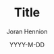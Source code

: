 ---
path: "file name"
title: "Title"
sub: "description"
author: "Joran Hennion"
keywords: "comma, seperated, values"
date: "YYYY-M-DD"
---